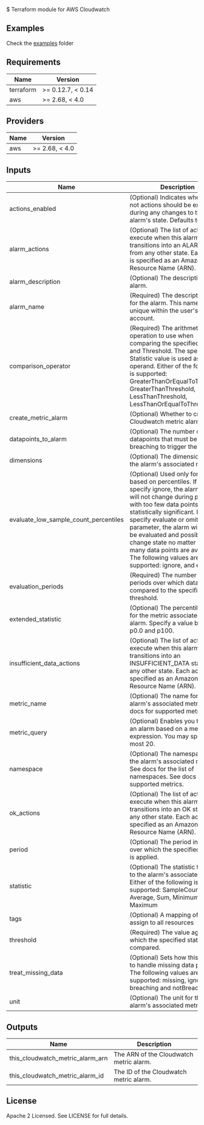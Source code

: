 $ Terraform module for AWS Cloudwatch 
## Examples

Check the [examples](/examples/) folder 
<!-- BEGINNING OF PRE-COMMIT-TERRAFORM DOCS HOOK -->
## Requirements

| Name | Version |
|------|---------|
| terraform | >= 0.12.7, < 0.14 |
| aws | >= 2.68, < 4.0 |

## Providers

| Name | Version |
|------|---------|
| aws | >= 2.68, < 4.0 |

## Inputs

| Name | Description | Type | Default | Required |
|------|-------------|------|---------|:--------:|
| actions\_enabled | (Optional) Indicates whether or not actions should be executed during any changes to the alarm's state. Defaults to true. | `bool` | `true` | no |
| alarm\_actions | (Optional) The list of actions to execute when this alarm transitions into an ALARM state from any other state. Each action is specified as an Amazon Resource Name (ARN). | `list(string)` | `null` | no |
| alarm\_description | (Optional) The description for the alarm. | `string` | `null` | no |
| alarm\_name | (Required) The descriptive name for the alarm. This name must be unique within the user's AWS account. | `string` | n/a | yes |
| comparison\_operator | (Required) The arithmetic operation to use when comparing the specified Statistic and Threshold. The specified Statistic value is used as the first operand. Either of the following is supported: GreaterThanOrEqualToThreshold, GreaterThanThreshold, LessThanThreshold, LessThanOrEqualToThreshold. | `string` | n/a | yes |
| create\_metric\_alarm | (Optional) Whether to create the Cloudwatch metric alarm | `bool` | `true` | no |
| datapoints\_to\_alarm | (Optional) The number of datapoints that must be breaching to trigger the alarm. | `number` | `null` | no |
| dimensions | (Optional) The dimensions for the alarm's associated metric. | `any` | `null` | no |
| evaluate\_low\_sample\_count\_percentiles | (Optional) Used only for alarms based on percentiles. If you specify ignore, the alarm state will not change during periods with too few data points to be statistically significant. If you specify evaluate or omit this parameter, the alarm will always be evaluated and possibly change state no matter how many data points are available. The following values are supported: ignore, and evaluate. | `string` | `null` | no |
| evaluation\_periods | (Required) The number of periods over which data is compared to the specified threshold. | `number` | n/a | yes |
| extended\_statistic | (Optional) The percentile statistic for the metric associated with the alarm. Specify a value between p0.0 and p100. | `string` | `null` | no |
| insufficient\_data\_actions | (Optional) The list of actions to execute when this alarm transitions into an INSUFFICIENT\_DATA state from any other state. Each action is specified as an Amazon Resource Name (ARN). | `list(string)` | `[]` | no |
| metric\_name | (Optional) The name for the alarm's associated metric. See docs for supported metrics. | `string` | `null` | no |
| metric\_query | (Optional) Enables you to create an alarm based on a metric math expression. You may specify at most 20. | `any` | `[]` | no |
| namespace | (Optional) The namespace for the alarm's associated metric. See docs for the list of namespaces. See docs for supported metrics. | `string` | `null` | no |
| ok\_actions | (Optional) The list of actions to execute when this alarm transitions into an OK state from any other state. Each action is specified as an Amazon Resource Name (ARN). | `list(string)` | `[]` | no |
| period | (Optional) The period in seconds over which the specified statistic is applied. | `string` | `null` | no |
| statistic | (Optional) The statistic to apply to the alarm's associated metric. Either of the following is supported: SampleCount, Average, Sum, Minimum, Maximum | `string` | `null` | no |
| tags | (Optional) A mapping of tags to assign to all resources | `map(string)` | `{}` | no |
| threshold | (Required) The value against which the specified statistic is compared. | `number` | n/a | yes |
| treat\_missing\_data | (Optional) Sets how this alarm is to handle missing data points. The following values are supported: missing, ignore, breaching and notBreaching. | `string` | `"missing"` | no |
| unit | (Optional) The unit for the alarm's associated metric. | `string` | `null` | no |

## Outputs

| Name | Description |
|------|-------------|
| this\_cloudwatch\_metric\_alarm\_arn | The ARN of the Cloudwatch metric alarm. |
| this\_cloudwatch\_metric\_alarm\_id | The ID of the Cloudwatch metric alarm. |

<!-- END OF PRE-COMMIT-TERRAFORM DOCS HOOK -->
## License

Apache 2 Licensed. See LICENSE for full details.
